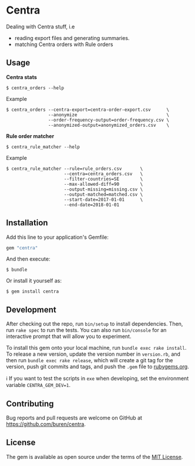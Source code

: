 # Centra

Dealing with Centra stuff, i.e

- reading export files and generating summaries.
- matching Centra orders with Rule orders

## Usage

__Centra stats__

```
$ centra_orders --help
```

Example

```
$ centra_orders --centra-export=centra-order-export.csv      \
                --anonymize                                  \
                --order-frequency-output=order-frequency.csv \
                --anonymized-output=anonymized_orders.csv    \
```

__Rule order matcher__

```
$ centra_rule_matcher --help
```

Example

```
$ centra_rule_matcher --rule=rule_orders.csv       \
                      --centra=centra_orders.csv   \
                      --filter-countries=SE        \
                      --max-allowed-diff=90        \
                      --output-missing=missing.csv \
                      --output-matched=matched.csv \
                      --start-date=2017-01-01      \
                      --end-date=2018-01-01
```

## Installation

Add this line to your application's Gemfile:

```ruby
gem "centra"
```

And then execute:

    $ bundle

Or install it yourself as:

    $ gem install centra

## Development

After checking out the repo, run `bin/setup` to install dependencies. Then, run `rake spec` to run the tests. You can also run `bin/console` for an interactive prompt that will allow you to experiment.

To install this gem onto your local machine, run `bundle exec rake install`. To release a new version, update the version number in `version.rb`, and then run `bundle exec rake release`, which will create a git tag for the version, push git commits and tags, and push the `.gem` file to [rubygems.org](https://rubygems.org).

:information_source: If you want to test the scripts in `exe` when developing, set the environment variable `CENTRA_GEM_DEV=1`.

## Contributing

Bug reports and pull requests are welcome on GitHub at https://github.com/buren/centra.

## License

The gem is available as open source under the terms of the [MIT License](https://opensource.org/licenses/MIT).
